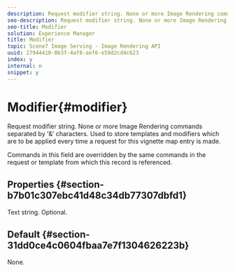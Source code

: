 ```yaml
---
description: Request modifier string. None or more Image Rendering commands separated by '&' characters. Used to store templates and modifiers which are to be applied every time a request for this vignette map entry is made.
seo-description: Request modifier string. None or more Image Rendering commands separated by '&' characters. Used to store templates and modifiers which are to be applied every time a request for this vignette map entry is made.
seo-title: Modifier
solution: Experience Manager
title: Modifier
topic: Scene7 Image Serving - Image Rendering API
uuid: 27944410-0b3f-4af8-aef6-e59d2cd4c623
index: y
internal: n
snippet: y
---
```


# Modifier{#modifier}

Request modifier string. None or more Image Rendering commands separated by '&' characters. Used to store templates and modifiers which are to be applied every time a request for this vignette map entry is made.

Commands in this field are overridden by the same commands in the request or template from which this record is referenced.

## Properties {#section-b7b01c307ebc41d48c34db77307dbfd1}

Text string. Optional.

## Default {#section-31dd0ce4c0604fbaa7e7f1304626223b}

None. 
